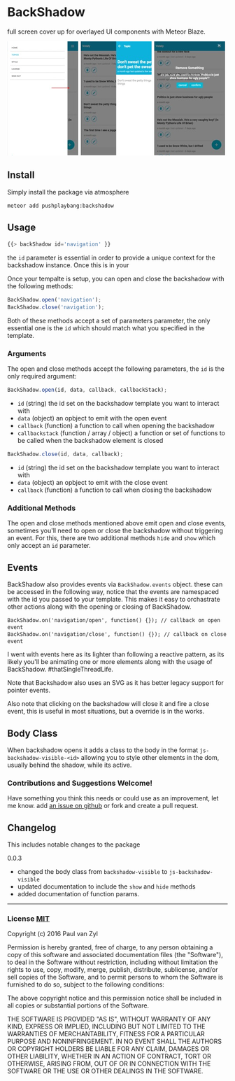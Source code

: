 # BackShadow
full screen cover up for overlayed UI components with Meteor Blaze.

![Backshadow screenshot](https://raw.githubusercontent.com/Pushplaybang/backshadow/master/assets/screenshot.jpg)



## Install
Simply install the package via atmosphere

```sh
meteor add pushplaybang:backshadow
```



## Usage

```js
{{> backShadow id='navigation' }}
```

the `id` parameter is essential in order to provide a unique context for the backshadow instance. Once this is in your 

Once your tempalte is setup, you can open and close the backshadow with the following methods:

```js
BackShadow.open('navigation');
BackShadow.close('navigation');
```

Both of these methods accept a set of parameters parameter, the only essential one is the `id` which should match what you specified in the template.

### Arguments
The open and close methods accept the following parameters, the `id` is the only required argument:

```js
BackShadow.open(id, data, callback, callbackStack);
```

 - `id` (string) the id set on the backshadow template you want to interact with
 - `data` (object) an opbject to emit with the open event
 - `callback` (function) a function to call when opening the backshadow
 - `callbackstack` (function / array / object) a function or set of functions to be called when the backshadow element is closed

```js
BackShadow.close(id, data, callback);
```

 - `id` (string) the id set on the backshadow template you want to interact with
 - `data` (object) an opbject to emit with the close event
 - `callback` (function) a function to call when closing the backshadow

### Additional Methods
The open and close methods mentioned above emit open and close events, sometimes you'll need to open or close the backshadow without triggering an event.  For this, there are two additional methods `hide` and `show` which only accept an `id` parameter.


## Events
BackShadow also provides events via `BackShadow.events` object.  these can be accessed in the following way,  notice that the events are namespaced with the id you passed to your template.  This makes it easy to orchastrate other actions along with the opening or closing of BackShadow.

```
BackShadow.on('navigation/open', function() {}); // callback on open event
BackShadow.on('navigation/close', function() {}); // callback on close event
```

I went with events here as its lighter than following a reactive pattern, as its likely you'll be animating one or more elements along with the usage of BackShadow. #thatSingleThreadLife.

Note that Backshadow also uses an SVG as it has better legacy support for pointer events.

Also note that clicking on the backshadow will close it and fire a close event, this is useful in most situations, but a override is in the works.

## Body Class
When backshadow opens it adds a class to the body in the format `js-backshadow-visible-<id>` allowing you to style other elements in the dom, usually behind the shadow, while its active.

### Contributions and Suggestions Welcome!
Have something you think this needs or could use as an improvement, let me know.  add [an issue on github](https://github.com/Pushplaybang/backshadow/issues) or fork and create a pull request.


## Changelog
This includes notable changes to the package

0.0.3
 - changed the body class from `backshadow-visible` to `js-backshadow-visible`
 - updated documentation to include the `show` and `hide` methods
 - added documentation of function params.

____


### License [MIT](https://opensource.org/licenses/MIT)
Copyright (c) 2016 Paul van Zyl

Permission is hereby granted, free of charge, to any person obtaining a copy
of this software and associated documentation files (the "Software"), to deal
in the Software without restriction, including without limitation the rights
to use, copy, modify, merge, publish, distribute, sublicense, and/or sell
copies of the Software, and to permit persons to whom the Software is
furnished to do so, subject to the following conditions:

The above copyright notice and this permission notice shall be included in
all copies or substantial portions of the Software.

THE SOFTWARE IS PROVIDED "AS IS", WITHOUT WARRANTY OF ANY KIND, EXPRESS OR
IMPLIED, INCLUDING BUT NOT LIMITED TO THE WARRANTIES OF MERCHANTABILITY,
FITNESS FOR A PARTICULAR PURPOSE AND NONINFRINGEMENT.  IN NO EVENT SHALL THE
AUTHORS OR COPYRIGHT HOLDERS BE LIABLE FOR ANY CLAIM, DAMAGES OR OTHER
LIABILITY, WHETHER IN AN ACTION OF CONTRACT, TORT OR OTHERWISE, ARISING FROM,
OUT OF OR IN CONNECTION WITH THE SOFTWARE OR THE USE OR OTHER DEALINGS IN
THE SOFTWARE.